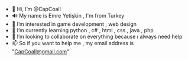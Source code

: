 - 👋 Hi, I’m @CapCoall
- 🔊 My name is Emre Yetişkin , I'm from Turkey
- 👀 I’m interested in game development , web design 
- 🌱 I’m currently learning python , c# , html , css , java , php
- 💞️ I’m looking to collaborate on everything because ı always need help 
- 📫 So if you want to help me , my email address is "CapCoall@gmail.com" 
<!---
CapCoall/CapCoall is a ✨ special ✨ repository because its `README.md` (this file) appears on your GitHub profile.
You can click the Preview link to take a look at your changes.
--->

